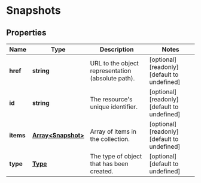 # Snapshots

## Properties
| Name | Type | Description | Notes |
| ------------ | ------------- | ------------- | ------------- |
| **href** | **string** | URL to the object representation (absolute path). | [optional] [readonly] [default to undefined] |
| **id** | **string** | The resource\'s unique identifier. | [optional] [readonly] [default to undefined] |
| **items** | [**Array&lt;Snapshot&gt;**](Snapshot.md) | Array of items in the collection. | [optional] [readonly] [default to undefined] |
| **type** | [**Type**](Type.md) | The type of object that has been created. | [optional] [default to undefined] |


